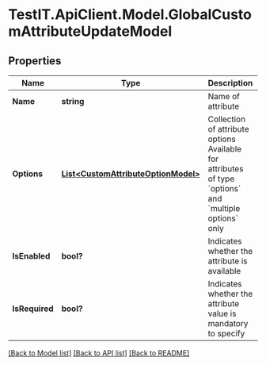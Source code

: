 # TestIT.ApiClient.Model.GlobalCustomAttributeUpdateModel

## Properties

Name | Type | Description | Notes
------------ | ------------- | ------------- | -------------
**Name** | **string** | Name of attribute | 
**Options** | [**List&lt;CustomAttributeOptionModel&gt;**](CustomAttributeOptionModel.md) | Collection of attribute options     Available for attributes of type &#x60;options&#x60; and &#x60;multiple options&#x60; only | [optional] 
**IsEnabled** | **bool?** | Indicates whether the attribute is available | [optional] 
**IsRequired** | **bool?** | Indicates whether the attribute value is mandatory to specify | [optional] 

[[Back to Model list]](../README.md#documentation-for-models) [[Back to API list]](../README.md#documentation-for-api-endpoints) [[Back to README]](../README.md)

